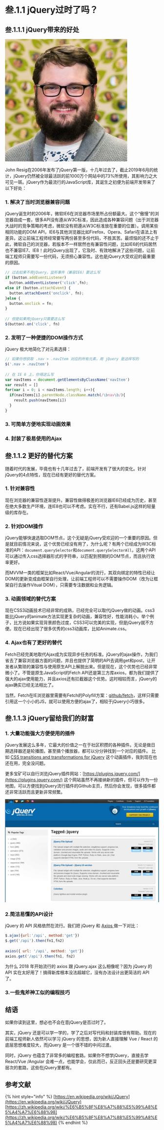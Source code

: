 # 叁.1.1 jQuery过时了吗？

## 叁.1.1.1 jQuery带来的好处

![jQuery&#x4E4B;&#x7236; John Resig](../.gitbook/assets/john-resig.jpg)

John Resig在2006年发布了jQuery第一版，十几年过去了，截止2019年6月的统计，jQuery仍然被全球最活跃的前1000万个网站中的73%所使用，其影响力之大可见一斑。jQuery作为最流行的JavaScript库，其诞生之初便为前端开发带来了以下好处：

### **1. 解决了当时浏览器兼容问题**

jQuery诞生时的2006年，微软IE6在浏览器市场里所占份额最大。这个“傲慢”的浏览器自成一套，很多API没有遵从W3C标准，因此造成各种兼容问题（出于浏览器大战时的竞争策略的考虑，微软没有把遵从W3C标准放在重要的位置）。调用某些相同功能的DOM API，IE6与其他浏览器比如Firefox、Opera、Safari在语法上有差异。这让前端工程师经常要写两份甚至多份代码，不胜其苦。最烦恼的还不止于此，微软自己的浏览器，若版本不一样居然也有兼容性问题，比如IE6的代码居然也不兼容IE7、IE8！此时jQuery出现了，它及时、有效地解决了这些问题，让前端工程师只需要写一份代码，无须担心兼容性。这也是jQuery大受欢迎的最重要的原因。

```javascript
// 过去如果不用jQuery，监听事件（兼容IE6）要这么写
if (button.addEventListener)  
  button.addEventListener('click',fn);
else if (button.attachEvent) { 
  button.attachEvent('onclick', fn);
}else {
  button.onclick = fn;
}

// 但是如果用jQuery只需要这么写
$(button).on('click', fn)
```

### **2. 发明了一种便捷的DOM操作方式**

jQuery 极大地简化了对元素选择：

```javascript
// 如果你想获取 .nav > .navItem 对应的所有元素，用 jQuery 是这样写的
$('.nav > .navItem')

// 在 IE 6 上，你得这么写
var navItems = document.getElementsByClassName('navItem')
var result = []
for(var i = 0; i < navItems.length; i++){
  if(navItems[i].parentNode.className.match(/\bnav\b/){
    result.push(navItems[i])
  }
}
```

### **3. 可简单方便地实现动画效果**

### **4. 封装了极易使用的Ajax**

## 叁.1.1.2 更好的替代方案

随着时代的发展，毕竟也有十几年过去了，前端开发有了很大的变化。针对jQuery的4点特性，现在已经有更好的替代方案。

### 1. 针对兼容性

现在浏览器的兼容性逐渐提升。兼容性做得极差的浏览器IE6已经成为历史，甚至在绝大多数生产环境，连IE8也可以不考虑。实在不行，还有Babel.js这样的轻量级的库存在。

### 2. 针对DOM操作

jQuery能够快速选取DOM节点，这个无疑是jQuery受欢迎的一个重要的原因。但是就目前情况来说，这个优势已经没有用了，为什么呢？有两个已经成为W3C标准的API：`document.querySelector`和`document.querySelectorAll`，这两个API可以通过传入css选择器形式的字符串，以匹配到预期的DOM节点，而且执行效率更好。

而MVVM一类的框架比如React/Vue/Angular的流行，其双向绑定的特性已经让DOM的更新变成由框架自行处理，让前端工程师可以不需要操作DOM（改为让框架自行去操作Vitual DOM），只需要专注数据和业务逻辑。

### 3. 动画领域的替代方案

现在CSS3动画技术已经非常的成熟，已经完全可以取代jQuery做的动画。css3能比jQuery的animate方法实现更复杂的动画，兼容性好，性能消耗小。举个例子，比方说如果实现背景颜色过度，CSS3可以完美的实现，但是jQuery就不方便。现在已经出现了很多优秀的css3动画库，比如Animate.css。

### 4. Ajax也有了更好的替代

Fetch已经完美地取代Ajax成为实现异步任务的标准。jQuery的ajax操作，为我们省去了兼容浏览器方面的问题，并且也提供了简明的API去调用get和post，让开发者从繁琐的兼容性与使用原生API上解脱出来。但是现在，这个优势也已经非常微小了。不管是原生JavaScript的Fetch API还是第三方库axios，都为我们提供了强大的ajax使用能力，并且axios还有拦截器这个优势。这时相较而言，jQuery的ajax确实已经无法相比了。

当然，Fetch在IE浏览器里需要有Fetch的Polyfill方案：[github/fetch](https://link.zhihu.com/?target=https%3A//github.com/github/fetch)，这样只需要引用这一个小小的JS，就可以使用方便的ajax了，相较于jQuery小巧很多。

## 叁.1.1.3 jQuery留给我们的财富

### 1. 大量功能强大方便使用的插件

jQuery发展这么多年，它最大的价值之一在于社区积攒的各种插件。无论是做日期选择器还是轮播图，甚至搞个播放器，都可以分分钟找到一个对应的插件。 比如 [CSS transitions and transformations for jQuery](http://ricostacruz.com/jquery.transit/) 这个动画插件，我到现在也还在用，完全没问题。

更多宝矿可以自行浏览jQuery插件网站：[https://plugins.jquery.com/](https://plugins.jquery.com/) 这个网站虽然不再接纳新的插件，但可以作为一份地图，可以方便找到jQuery流行插件的Github主页，然后你会发现，很多插件都还非常活跃而且更新非常频繁。

![plugins.jquery.com](../.gitbook/assets/3.1.1.3.1.jpg)

### 2.简洁易懂的API设计

jQuery 的 API 风格依然在流行。我们把 jQuery 和 [Axios ](https://github.com/axios/axios)做一下对比：

```javascript
$.ajax({url:'/api', method:'get'})
$.get('/api').then(fn1,fn2)

axios({ url: '/api', method: 'get'})
axios.get('/api').then(fn1, fn2)
```

为什么 2018 年开始流行的 axios 跟 jQuery.ajax 这么相像呢？因为 jQuery 的 API 实在太好用了！搞得新库根本没法超越它，没有办法设计出更简洁的 API 了。

### 3.一些鬼斧神工似的编程技巧

## 结语

如果你读到这里，想必也不会在意jQuery是否过时了。

其实，jQuery 还是可以学一学的，学了之后对写代码和封装库很有帮助。现在的前端工程师新人依然可以学习 jQuery 的思想，因为新人直接理解 Vue / React 的底层思想难度较大，而jQuery 是一个很不错的中间过渡。

同时，jQuery 也蕴含了非常多的编程套路。如果你不想学jQuery，直接去学 React/Vue /Angular 会难一点，也能学会，仅此而已，反正回头还是要研究更深层次的套路，这些在jQuery里都有。

## 参考文献

{% hint style="info" %}
[https://en.wikipedia.org/wiki/JQuery](https://en.wikipedia.org/wiki/JQuery)  
[https://zh.wikipedia.org/wiki/%E6%B5%8F%E8%A7%88%E5%99%A8%E5%A4%A7%E6%88%98](https://zh.wikipedia.org/wiki/%E6%B5%8F%E8%A7%88%E5%99%A8%E5%A4%A7%E6%88%98)
{% endhint %}

